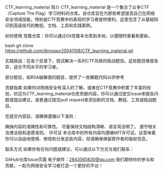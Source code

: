 CTF_learning_material
简介
CTF_learning_material 是一个集合了众多CTF（Capture The Flag）学习材料的仓库。该仓库旨在为那些希望提高自己在网络安全领域技能，特别是CTF竞赛中的表现的学习者提供便利。这里包含了从基础知识到高级技巧的教程、文档、工具和实践案例。

如何使用
克隆仓库：你可以通过Git克隆本仓库到本地，以便随时查看和更新。

bash
git clone https://github.com/dinosaur20041108/CTF_learning_material.git

实践挑战：在各个目录下，尝试解决一系列CTF风格的挑战题目。这些题目难度各异，适合不同水平的学习者。

部分题目，如RSA破解类的题目，提供了一些解题代码以供参考

贡献指南
如果你对网络安全有深入的了解，或者在CTF竞赛中积累了丰富的经验，欢迎为CTF_learning_material仓库贡献内容。你可以通过提交issue来报告问题或提出建议，或者通过提交pull request来添加新的文档、教程、工具或挑战题目。

在提交内容前，请确保遵循以下准则：

确保内容的准确性和可靠性。
尽量保持文档结构清晰、语言简洁明了。
遵守相关法律法规和道德准则。
许可证
本仓库中的所有内容均遵循MIT许可证。这意味着你可以自由地使用、修改和分发这些内容，但请确保保留原作者的版权信息。

联系方式
如果你有任何问题或建议，可以通过以下方式与我们联系：

GitHub仓库Issue页面
电子邮件：2843565830@qq.com
我们期待你的参与和贡献，一起为网络安全学习者打造一个更好的平台！

